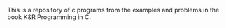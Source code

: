 This is a repository of c programs from the examples and problems in the book K&R Programming in C.
